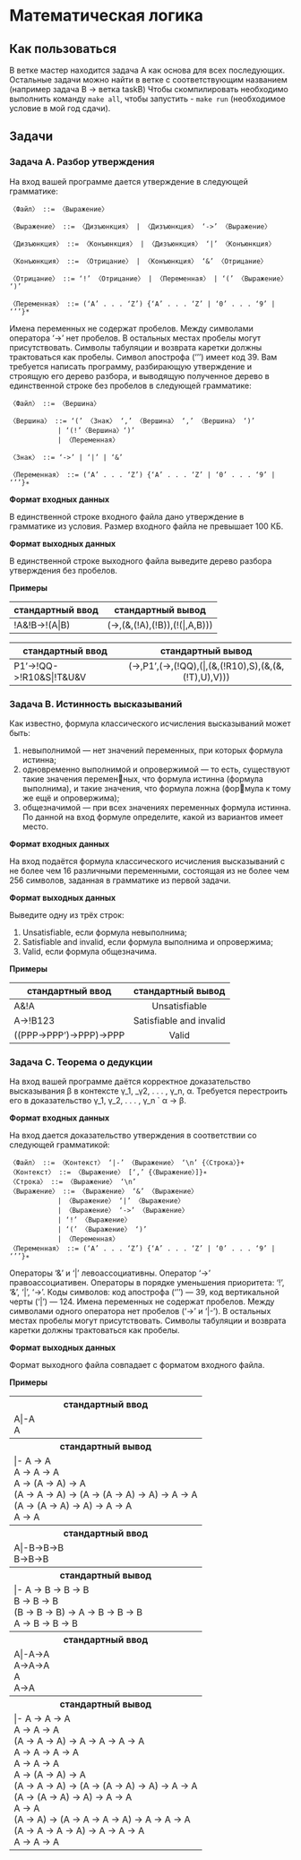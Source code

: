 # Математическая логика

## Как пользоваться
В ветке мастер находится задача А как основа для всех последующих. Остальные задачи можно найти в ветке с соответствующим названием (например задача B -> ветка taskB)
Чтобы скомпилировать необходимо выполнить команду `make all`, чтобы запустить - `make run` (необходимое условие в мой год сдачи).

## Задачи

### Задача А. Разбор утверждения
На вход вашей программе дается утверждение в следующей грамматике:
  
    〈Файл〉 ::= 〈Выражение〉
    
    〈Выражение〉 ::= 〈Дизъюнкция〉 | 〈Дизъюнкция〉 ‘->’ 〈Выражение〉
      
    〈Дизъюнкция〉 ::= 〈Конъюнкция〉 | 〈Дизъюнкция〉 ‘|’ 〈Конъюнкция〉
      
    〈Конъюнкция〉 ::= 〈Отрицание〉 | 〈Конъюнкция〉 ‘&’ 〈Отрицание〉
      
    〈Отрицание〉 ::= ‘!’ 〈Отрицание〉 | 〈Переменная〉 | ‘(’ 〈Выражение〉 ‘)’
    
    〈Переменная〉 ::= (‘A’ . . . ‘Z’) {‘A’ . . . ‘Z’ | ‘0’ . . . ‘9’ | ‘’’}*

Имена переменных не содержат пробелов. Между символами оператора ‘->’ нет пробелов. В
остальных местах пробелы могут присутствовать. Символы табуляции и возврата каретки должны
трактоваться как пробелы. Символ апострофа (‘’’) имеет код 39.
Вам требуется написать программу, разбирающую утверждение и строящую его дерево разбора,
и выводящую полученное дерево в единственной строке без пробелов в следующей грамматике:

    〈Файл〉 ::= 〈Вершина〉

    〈Вершина〉 ::= ‘(’ 〈Знак〉 ‘,’ 〈Вершина〉 ‘,’ 〈Вершина〉 ‘)’
                | ‘(!’〈Вершина〉‘)’
                | 〈Переменная〉

    〈Знак〉 ::= ‘->’ | ‘|’ | ‘&’

    〈Переменная〉 ::= (‘A’ . . . ‘Z’) {‘A’ . . . ‘Z’ | ‘0’ . . . ‘9’ | ‘’’}∗

**Формат входных данных**

В единственной строке входного файла дано утверждение в грамматике из условия. Размер
входного файла не превышает 100 КБ.

**Формат выходных данных**

В единственной строке выходного файла выведите дерево разбора утверждения без пробелов.

**Примеры**

| стандартный ввод | стандартный вывод              |
| ---------------- | :----------------------------: |
| !A&!B->!(A\|B)   | (->,(&,(!A),(!B)),(!(\|,A,B))) |

| стандартный ввод         | стандартный вывод                                     |
| ------------------------ | :---------------------------------------------------: |
| P1’->!QQ->!R10&S\|!T&U&V | (->,P1’,(->,(!QQ),(\|,(&,(!R10),S),(&,(&,(!T),U),V))) |

### Задача B. Истинность высказываний

Как известно, формула классического исчисления высказываний может быть:
1. невыполнимой — нет значений переменных, при которых формула истинна;
2. одновременно выполнимой и опровержимой — то есть, существуют такие значения переменных, что формула истинна (формула выполнима), и такие значения, что формула ложна (формула к тому же ещё и опровержима);
3. общезначимой — при всех значениях переменных формула истинна.
По данной на вход формуле определите, какой из вариантов имеет место.

**Формат входных данных**

На вход подаётся формула классического исчисления высказываний с не более чем 16 различными
переменными, состоящая из не более чем 256 символов, заданная в грамматике из первой задачи.

**Формат выходных данных**

Выведите одну из трёх строк:
1. Unsatisfiable, если формула невыполнима;
2. Satisfiable and invalid, если формула выполнима и опровержима;
3. Valid, если формула общезначима.

**Примеры**

| стандартный ввод        | стандартный вывод       |
| ----------------------- | :---------------------: |
| A&!A                    | Unsatisfiable           |
| A->!B123                | Satisfiable and invalid |
| ((PPP->PPP’)->PPP)->PPP | Valid                   |

### Задача С. Теорема о дедукции

На вход вашей программе даётся корректное доказательство высказывания β в контексте
γ_1, _γ2, . . . , γ_n, α. Требуется перестроить его в доказательство γ_1, γ_2, . . . , γ_n ` α → β.

**Формат входных данных**

На вход дается доказательство утверждения в соответствии со следующей грамматикой:

    〈Файл〉 ::= 〈Контекст〉 ‘|-’ 〈Выражение〉 ‘\n’ {〈Строка〉}+
    〈Контекст〉 ::= 〈Выражение〉 [‘,’ {〈Выражение〉]}∗
    〈Строка〉 ::= 〈Выражение〉 ‘\n’
    〈Выражение〉 ::= 〈Выражение〉 ‘&’ 〈Выражение〉
                | 〈Выражение〉 ‘|’ 〈Выражение〉
                | 〈Выражение〉 ‘->’ 〈Выражение〉
                | ‘!’ 〈Выражение〉
                | ‘(’ 〈Выражение〉 ‘)’
                | 〈Переменная〉
    〈Переменная〉 ::= (‘A’ . . . ‘Z’) {‘A’ . . . ‘Z’ | ‘0’ . . . ‘9’ | ‘’’}∗

Операторы ‘&’ и ‘|’ левоассоциативны. Оператор ‘->’ правоассоциативен. Операторы в порядке
уменьшения приоритета: ‘!’, ‘&’, ‘|’, ‘->’. Коды символов: код апострофа (‘’’) — 39, код вертикальной
черты (‘|’) — 124.
Имена переменных не содержат пробелов. Между символами одного оператора нет пробелов
(‘->’ и ‘|-’). В остальных местах пробелы могут присутствовать. Символы табуляции и возврата
каретки должны трактоваться как пробелы.

**Формат выходных данных**

Формат выходного файла совпадает с форматом входного файла.

**Примеры**

<table>
  <tr><th>стандартный ввод</th></tr>
  <tr><td> A|-A <br> 
  A </td></tr>
  <tr><th>стандартный вывод</th></tr>
  <tr><td> |- A -> A <br> 
  A -> A -> A <br>
  A -> (A -> A) -> A <br>
  (A -> A -> A) -> (A -> (A -> A) -> A) -> A -> A <br>
  (A -> (A -> A) -> A) -> A -> A <br>
  A -> A </td></tr>
  <tr><th>стандартный ввод</th></tr>
  <tr><td>A|-B->B->B<br>
  B->B->B<br>
  <tr><th>стандартный вывод</th></tr>
  <tr><td>|- A -> B -> B -> B <br>
   B -> B -> B <br>
   (B -> B -> B) -> A -> B -> B -> B <br>
   A -> B -> B -> B</td></tr>
   <tr><th>стандартный ввод</th></tr>
   <tr><td> A|-A->A <br>
   A->A->A <br>
   A <br>
   A->A</td></tr>
   <tr><th> стандартный вывод </th></tr>
   <tr><td> |- A -> A -> A <br>
   A -> A -> A <br>
   (A -> A -> A) -> A -> A -> A -> A <br>
   A -> A -> A -> A <br>
   A -> A -> A <br>
   A -> (A -> A) -> A <br>
   (A -> A -> A) -> (A -> (A -> A) -> A) -> A -> A <br>
   (A -> (A -> A) -> A) -> A -> A <br>
   A -> A <br>
   (A -> A) -> (A -> A -> A -> A) -> A -> A -> A <br>
   (A -> A -> A -> A) -> A -> A -> A <br>
   A -> A -> A <br> </td></tr>
</table>
